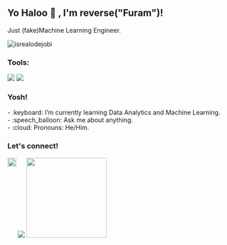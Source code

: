 ## <summary><strong>Yo Haloo :wave: , I'm reverse("Furam")!</strong></summary>
Just (fake)Machine Learning Engineer.
<p align="left"> <img src="https://komarev.com/ghpvc/?username=notfound313&label=Profile%20views&color=0e75b6&style=flat" alt="isrealodejobi" />
</p>

### <summary><strong>Tools:</strong></summary>
<p>
    <img src="https://img.shields.io/badge/Text%20Editor-Visual%20Studio%20Code-blue?&logo=visual%20studio%20code&logoColor=blue" />
    <img src="https://img.shields.io/badge/Google%20Colab-orange"/>

</p>

### <summary><strong>Yosh!</strong></summary>
<p>
    - :keyboard: I’m currently learning Data Analytics and Machine Learning. </br>
    - :speech_balloon: Ask me about anything.</br>   
    - :cloud: Pronouns: He/Him. </br>
 
<p>
 
### <summary><strong>Let's connect!</strong></summary>

<a href="https://www.instagram.com/furam.reverse/">
  <img align="left" alt="furam's Instagram" width="20px" src="https://simpleicons.now.sh/instagram/495f7e" />
</a>

<p>
    <img src="https://github-readme-stats.vercel.app/api?username=notfound313&hide=contribs,prs&show_icons=true&hide_border=true&title_color=000" />
    <img src="https://github-readme-stats.vercel.app/api/top-langs/?username=notfound313&layout=compact" height=180 />
</p>
